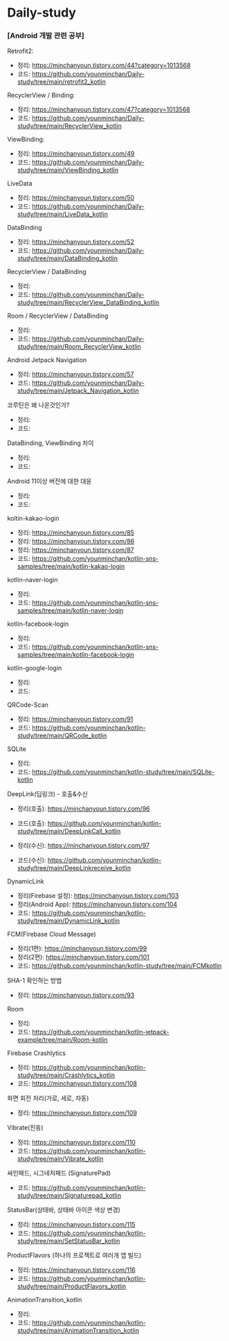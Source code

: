 # Daily-study
### [Android 개발 관련 공부]

Retrofit2:
- 정리: https://minchanyoun.tistory.com/44?category=1013568
- 코드: https://github.com/younminchan/Daily-study/tree/main/retrofit2_kotlin

RecyclerView / Binding:
- 정리: https://minchanyoun.tistory.com/47?category=1013568
- 코드: https://github.com/younminchan/Daily-study/tree/main/RecyclerView_kotlin

ViewBinding:
- 정리: https://minchanyoun.tistory.com/49
- 코드: https://github.com/younminchan/Daily-study/tree/main/ViewBinding_kotlin

LiveData
- 정리: https://minchanyoun.tistory.com/50
- 코드: https://github.com/younminchan/Daily-study/tree/main/LiveData_kotlin

DataBinding
- 정리: https://minchanyoun.tistory.com/52
- 코드: https://github.com/younminchan/Daily-study/tree/main/DataBinding_kotlin

RecyclerView / DataBinding
- 정리: 
- 코드: https://github.com/younminchan/Daily-study/tree/main/RecyclerView_DataBinding_kotlin

Room / RecyclerView / DataBinding
- 정리:
- 코드: https://github.com/younminchan/Daily-study/tree/main/Room_RecyclerView_kotlin

Android Jetpack Navigation
- 정리: https://minchanyoun.tistory.com/57
- 코드: https://github.com/younminchan/Daily-study/tree/main/Jetpack_Navigation_kotlin
 
코루틴은 왜 나온것인가?
- 정리: 
- 코드:

DataBinding, ViewBinding 차이
- 정리:
- 코드: 
 
Android 11이상 버전에 대한 대응
 - 정리:
 - 코드:

koltin-kakao-login
- 정리: https://minchanyoun.tistory.com/85
- 정리: https://minchanyoun.tistory.com/86
- 정리: https://minchanyoun.tistory.com/87
- 코드: https://github.com/younminchan/kotlin-sns-samples/tree/main/kotlin-kakao-login

kotlin-naver-login
- 정리:
- 코드: https://github.com/younminchan/kotlin-sns-samples/tree/main/kotlin-naver-login

kotlin-facebook-login
- 정리:
- 코드: https://github.com/younminchan/kotlin-sns-samples/tree/main/kotlin-facebook-login

kotlin-google-login
- 정리:
- 코드:

QRCode-Scan
- 정리: https://minchanyoun.tistory.com/91
- 코드: https://github.com/younminchan/kotlin-study/tree/main/QRCode_kotlin

SQLite
- 정리: 
- 코드: https://github.com/younminchan/kotlin-study/tree/main/SQLite-kotlin

DeepLink(딥링크) - 호출&수신
- 정리(호출): https://minchanyoun.tistory.com/96 
- 코드(호출): https://github.com/younminchan/kotlin-study/tree/main/DeepLinkCall_kotlin

- 정리(수신): https://minchanyoun.tistory.com/97
- 코드(수신): https://github.com/younminchan/kotlin-study/tree/main/DeepLinkreceive_kotlin

DynamicLink
- 정리(Firebase 설정): https://minchanyoun.tistory.com/103
- 정리(Android App): https://minchanyoun.tistory.com/104
- 코드: https://github.com/younminchan/kotlin-study/tree/main/DynamicLink_kotlin

FCM(Firebase Cloud Message)
- 정리(1편): https://minchanyoun.tistory.com/99
- 정리(2편): https://minchanyoun.tistory.com/101
- 코드: https://github.com/younminchan/kotlin-study/tree/main/FCMkotlin

SHA-1 확인하는 방법
- 정리: https://minchanyoun.tistory.com/93

Room
- 정리: 
- 코드: https://github.com/younminchan/kotlin-jetpack-example/tree/main/Room-kotlin  

Firebase Crashlytics
- 정리: https://github.com/younminchan/kotlin-study/tree/main/Crashlytics_kotlin
- 코드: https://minchanyoun.tistory.com/108

화면 회전 처리(가로, 세로, 자동)
- 정리:  https://minchanyoun.tistory.com/109

Vibrate(진동)
- 정리: https://minchanyoun.tistory.com/110
- 코드: https://github.com/younminchan/kotlin-study/tree/main/Vibrate_kotlin

싸인패드, 시그네처패드 (SignaturePad)
- 코드: https://github.com/younminchan/kotlin-study/tree/main/Signaturepad_kotlin

StatusBar(상태바, 상태바 아이콘 색상 변경)
- 정리: https://minchanyoun.tistory.com/115
- 코드: https://github.com/younminchan/kotlin-study/tree/main/SetStatusBar_kotlin

ProductFlavors (하나의 프로젝트로 여러개 앱 빌드)
- 정리: https://minchanyoun.tistory.com/116
- 코드: https://github.com/younminchan/kotlin-study/tree/main/ProductFlavors_kotlin

AnimationTransition_kotlin
- 정리:  
- 코드: https://github.com/younminchan/kotlin-study/tree/main/AnimationTransition_kotlin  
